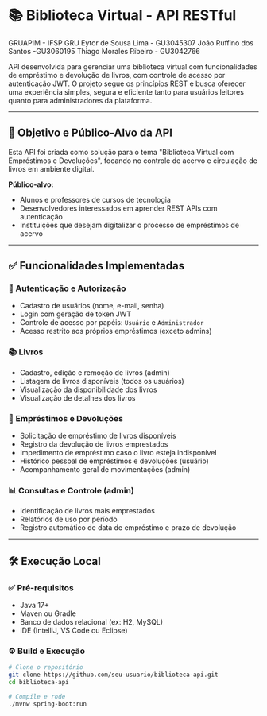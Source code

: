 # 📚 Biblioteca Virtual - API RESTful

GRUAPIM - IFSP GRU
Eytor de Sousa Lima - GU3045307
João Ruffino dos Santos -GU3060195
Thiago Morales Ribeiro - GU3042766

API desenvolvida para gerenciar uma biblioteca virtual com funcionalidades de empréstimo e devolução de livros, com controle de acesso por autenticação JWT. O projeto segue os princípios REST e busca oferecer uma experiência simples, segura e eficiente tanto para usuários leitores quanto para administradores da plataforma.

---

## 🎯 Objetivo e Público-Alvo da API

Esta API foi criada como solução para o tema "Biblioteca Virtual com Empréstimos e Devoluções", focando no controle de acervo e circulação de livros em ambiente digital.

**Público-alvo:**
- Alunos e professores de cursos de tecnologia
- Desenvolvedores interessados em aprender REST APIs com autenticação
- Instituições que desejam digitalizar o processo de empréstimos de acervo

---

## ✅ Funcionalidades Implementadas

### 🔐 Autenticação e Autorização
- Cadastro de usuários (nome, e-mail, senha)
- Login com geração de token JWT
- Controle de acesso por papéis: `Usuário` e `Administrador`
- Acesso restrito aos próprios empréstimos (exceto admins)

### 📚 Livros
- Cadastro, edição e remoção de livros (admin)
- Listagem de livros disponíveis (todos os usuários)
- Visualização da disponibilidade dos livros
- Visualização de detalhes dos livros

### 📖 Empréstimos e Devoluções
- Solicitação de empréstimo de livros disponíveis
- Registro da devolução de livros emprestados
- Impedimento de empréstimo caso o livro esteja indisponível
- Histórico pessoal de empréstimos e devoluções (usuário)
- Acompanhamento geral de movimentações (admin)

### 📊 Consultas e Controle (admin)
- Identificação de livros mais emprestados
- Relatórios de uso por período
- Registro automático de data de empréstimo e prazo de devolução

---

## 🛠️ Execução Local

### ✅ Pré-requisitos
- Java 17+
- Maven ou Gradle
- Banco de dados relacional (ex: H2, MySQL)
- IDE (IntelliJ, VS Code ou Eclipse)

### ⚙️ Build e Execução

```bash
# Clone o repositório
git clone https://github.com/seu-usuario/biblioteca-api.git
cd biblioteca-api

# Compile e rode
./mvnw spring-boot:run
